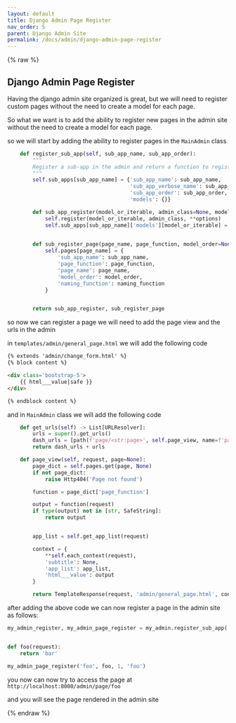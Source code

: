 ```yaml
---
layout: default
title: Django Admin Page Register
nav_order: 5
parent: Django Admin Site
permalink: /docs/admin/django-admin-page-register
---
```

{% raw %}

## Django Admin Page Register
Having the django admin site organized is great, but we will need to register custom pages without the need to create a model for each page.

So what we want is to add the ability to register new pages in the admin site without the need to create a model for each page.

so we will start by adding the ability to register pages in the `MainAdmin` class

```python
    def register_sub_app(self, sub_app_name, sub_app_order):
        """
        Register a sub-app in the admin and return a function to register models under this sub-app.
        """
        self.sub_apps[sub_app_name] = {'sub_app_name': sub_app_name,
                                       'sub_app_verbose_name': sub_app_name.replace('_', ' ').title(),
                                       'sub_app_order': sub_app_order,
                                       'models': {}}

        def sub_app_register(model_or_iterable, admin_class=None, model_order=None, naming_function=None, **options):
            self.register(model_or_iterable, admin_class, **options)
            self.sub_apps[sub_app_name]['models'][model_or_iterable] = {'model_order': model_order,
                                                                        'naming_function': naming_function}

        def sub_register_page(page_name, page_function, model_order=None, naming_function=None):            
            self.pages[page_name] = {
                'sub_app_name': sub_app_name,
                'page_function': page_function,
                'page_name': page_name,
                'model_order': model_order,
                'naming_function': naming_function
            }


        return sub_app_register, sub_register_page
```
so now we can register a page we will need to add the page view and the urls in the admin 


in `templates/admin/general_page.html` we will add the following code
```html
{% extends 'admin/change_form.html' %}
{% block content %}

<div class='bootstrap-5'>
    {{ html___value|safe }}
</div>

{% endblock content %}
```
and in `MainAdmin` class we will add the following code
```python
    def get_urls(self) -> List[URLResolver]:
        urls = super().get_urls()
        dash_urls = [path(f'page/<str:page>', self.page_view, name=f'pages')]
        return dash_urls + urls

    def page_view(self, request, page=None):
        page_dict = self.pages.get(page, None)
        if not page_dict:
            raise Http404('Page not found')

        function = page_dict['page_function']

        output = function(request)
        if type(output) not in [str, SafeString]:
            return output


        app_list = self.get_app_list(request)

        context = {
            **self.each_context(request),
            'subtitle': None,
            'app_list': app_list,
            'html___value': output
        }

        return TemplateResponse(request, 'admin/general_page.html', context)
```

after adding the above code we can now register a page in the admin site as follows:

```python
my_admin_register, my_admin_page_register = my_admin.register_sub_app('my', 1)


def foo(request):
    return 'bar'

my_admin_page_register('foo', foo, 1, 'foo')    
```

you now can now try to access the page at `http://localhost:8000/admin/page/foo`

and you will see the page rendered in the admin site

{% endraw %}
